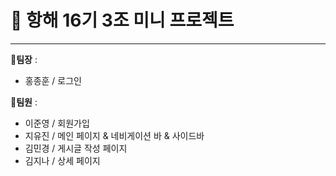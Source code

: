 # 🚢 항해 16기 3조 미니 프로젝트

***

**🤖팀장** : 

+ 홍종훈 / 로그인

**🐣팀원** : 

+ 이준영 / 회원가입
+ 지유진 / 메인 페이지 & 네비게이션 바 & 사이드바
+ 김민경 / 게시글 작성 페이지
+ 김지나 / 상세 페이지

